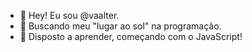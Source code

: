 - 👋 Hey! Eu sou @vaalter.
- 👀 Buscando meu "lugar ao sol" na programação.
- 🌱 Disposto a aprender, começando com o JavaScript!
